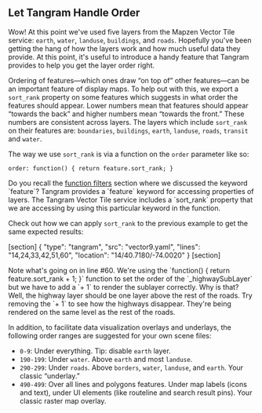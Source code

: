 ## Let Tangram Handle Order

Wow! At this point we've used five layers from the Mapzen Vector Tile service: `earth`, `water`, `landuse`, `buildings`, and `roads`. Hopefully you've been getting the hang of how the layers work and how much useful data they provide. At this point, it's useful to introduce a handy feature that Tangram provides to help you get the layer order right.

Ordering of features&mdash;which ones draw “on top of” other features&mdash;can be an important feature of display maps. To help out with this, we export a `sort_rank` property on some features which suggests in what order the features should appear. Lower numbers mean that features should appear “towards the back” and higher numbers mean “towards the front.” These numbers are consistent across layers. The layers which include `sort_rank` on their features are: `boundaries`, `buildings`, `earth`, `landuse`, `roads`, `transit` and `water`.

The way we use `sort_rank` is via a function on the `order` parameter like so:

<pre><code class="language-yaml">order: function() { return feature.sort_rank; }
</pre></code>

<div class='alert alert-warning'>
Do you recall the <a href="/#/filters/functions">function filters</a> section where we discussed the keyword `feature`? Tangram provides a `feature` keyword for accessing properties of layers. The Tangram Vector Tile service includes a `sort_rank` property that we are accessing by using this particular keyword in the function.
</div>

Check out how we can apply `sort_rank` to the previous example to get the same expected results:

[section]
{ "type": "tangram", "src": "vector9.yaml", "lines": "14,24,33,42,51,60", "location": "14/40.7180/-74.0020" }
[section]

<div class='alert alert-warning'>
Note what's going on in line #60. We're using the `function() { return feature.sort_rank + 1; }` function to set the order of the `_highwaySubLayer` but we have to add a `+ 1` to render the sublayer correctly. Why is that? Well, the highway layer should be one layer above the rest of the roads. Try removing the `+ 1` to see how the highways disappear. They're being rendered on the same level as the rest of the roads.
</div>

In addition, to facilitate data visualization overlays and underlays, the following order ranges are suggested for your own scene files:

* `0-9`: Under everything. Tip: disable `earth` layer.
* `190-199`: Under `water`. Above `earth` and most `landuse`.
* `290-299`: Under `roads`. Above `borders`, `water`, `landuse`, and `earth`. Your classic “underlay.”
* `490-499`: Over all lines and polygons features. Under map labels (icons and text), under UI elements (like routeline and search result pins). Your classic raster map overlay.
